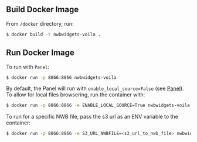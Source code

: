 ## Build Docker Image

From `/docker` directory, run:
```bash
$ docker build -t nwbwidgets-voila .
```

## Run Docker Image

To run with `Panel`:
```bash
$ docker run -p 8866:8866 nwbwidgets-voila
```

By default, the Panel will run with `enable_local_source=False` (see [Panel](https://nwb-widgets.readthedocs.io/en/latest/contents/quickstart.html#basic-usage-with-panel)). To allow for local files browsering, run the container with:
```bash
$ docker run -p 8866:8866 -e ENABLE_LOCAL_SOURCE=True nwbwidgets-voila 
```

To run for a specific NWB file, pass the s3 url as an ENV variable to the container:
```bash
$ docker run -p 8866:8866 -e S3_URL_NWBFILE=<s3_url_to_nwb_file> nwbwidgets-voila 
```